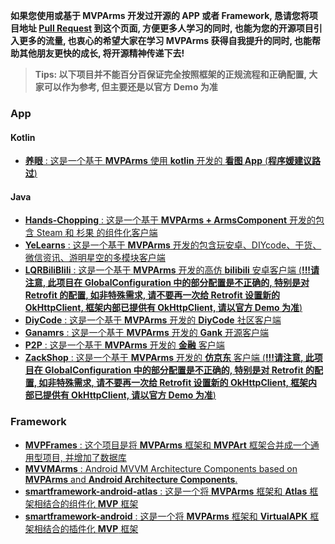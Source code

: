 **如果您使用或基于 MVPArms 开发过开源的 APP 或者 Framework, 恳请您将项目地址 [Pull Request](https://github.com/JessYanCoding/MVPArms/pull/new/master) 到这个页面, 方便更多人学习的同时, 也能为您的开源项目引入更多的流量, 也衷心的希望大家在学习 MVPArms 获得自我提升的同时, 也能帮助其他朋友更快的成长, 将开源精神传递下去!**

> **Tips: 以下项目并不能百分百保证完全按照框架的正规流程和正确配置, 大家可以作为参考, 但主要还是以官方 Demo 为准**

<!-- 格式为: [**项目名字** : 项目描述](项目地址) -->
### App
#### Kotlin
* [**养眼** : 这是一个基于 **MVPArms** 使用 **kotlin** 开发的 **看图 App** (**程序媛建议路过**) ](https://github.com/miaoMiaoDaShi/YangYanNew)

#### Java
* [**Hands-Chopping** : 这是一个基于 **MVPArms + ArmsComponent** 开发的包含 Steam 和 杉果 的组件化客户端](https://github.com/noterpopo/Hands-Chopping)
* [**YeLearns** : 这是一个基于 **MVPArms** 开发的包含玩安卓、DIYcode、干货、微信资讯、游明星空的多模块客户端](https://github.com/yeyueduxing/YeLearns)
* [**LQRBiliBlili** : 这是一个基于 **MVPArms** 开发的高仿 **bilibili** 安卓客户端 (**!!!请注意, 此项目在 GlobalConfiguration 中的部分配置是不正确的, 特别是对 Retrofit 的配置, 如非特殊需求, 请不要再一次给 Retrofit 设置新的 OkHttpClient, 框架内部已提供有 OkHttpClient, 请以官方 Demo 为准**)](https://github.com/GitLqr/LQRBiliBlili)
* [**DiyCode** : 这是一个基于 **MVPArms** 开发的 **DiyCode** 社区客户端](https://github.com/linsneider/DiyCodeAndroid)
* [**Ganamrs** : 这是一个基于 **MVPArms** 开发的 **Gank** 开源客户端](https://github.com/lianhuo/Ganamrs)
* [**P2P** : 这是一个基于 **MVPArms** 开发的 **金融** 客户端](https://github.com/Everglowzz/P2P)
* [**ZackShop** : 这是一个基于 **MVPArms** 开发的 **仿京东** 客户端 (**!!!请注意, 此项目在 GlobalConfiguration 中的部分配置是不正确的, 特别是对 Retrofit 的配置, 如非特殊需求, 请不要再一次给 Retrofit 设置新的 OkHttpClient, 框架内部已提供有 OkHttpClient, 请以官方 Demo 为准**)](https://github.com/zhangqian666/shop-front-android)

### Framework
* [**MVPFrames** : 这个项目是将 **MVPArms** 框架和 **MVPArt** 框架合并成一个通用型项目, 并增加了数据库](https://github.com/DesignQu/MVPFrames)
* [**MVVMArms** : Android MVVM Architecture Components based on **MVPArms** and **Android Architecture Components**.](https://github.com/xiaobailong24/MVVMArms)
* [**smartframework-android-atlas** : 这是一个将 **MVPArms** 框架和 **Atlas** 框架相结合的组件化 **MVP** 框架](https://github.com/smarthane/smartframework-android-atlas)
* [**smartframework-android** : 这是一个将 **MVPArms** 框架和 **VirtualAPK** 框架相结合的插件化 **MVP** 框架](https://github.com/smarthane/smartframework-android)

